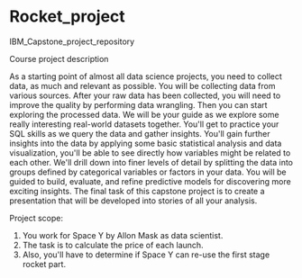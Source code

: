 # Rocket_project
IBM_Capstone_project_repository

Course project description
  
As a starting point of almost all data science projects, you need to collect data, as much and relevant as possible.
You will be collecting data from various sources. After your raw data has been collected, you will need to improve the quality by performing data wrangling.
Then you can start exploring the processed data. We will be your guide as we explore some really interesting real-world datasets together. You'll get to practice your SQL skills as we query the data and gather insights.
You'll gain further insights into the data by applying some basic statistical analysis and data visualization, you'll be able to see directly how variables might be related to each other.
We'll drill down into finer levels of detail by splitting the data into groups defined by categorical variables or factors in your data.
You will be guided to build, evaluate, and refine predictive models for discovering more exciting insights.
The final task of this capstone project is to create a presentation that will be developed into stories of all your analysis.

Project scope:
1. You work for Space Y by Allon Mask as data scientist.
2. The task is to calculate the price of each launch.
3. Also, you'll have to determine if Space Y can re-use the first stage rocket part.
